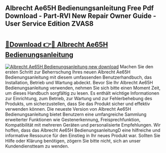 ## Albrecht Ae65H Bedienungsanleitung Free Pdf Download - Part-RVl New Repair Owner Guide - User Service Edition ZVAS8

# <h2><a href="http://df5utz.blite.top/?on=Albrecht+Ae65H+Bedienungsanleitung">🔗Download 👉🔴 Albrecht Ae65H Bedienungsanleitung</a></h2>

[![Albrecht Ae65H Bedienungsanleitung new download](https://i.imgur.com/lujVjoI.png)](http://df5utz.blite.top/?on=Albrecht+Ae65H+Bedienungsanleitung)
Machen Sie den ersten Schritt zur Beherrschung Ihres neuen Albrecht Ae65H Bedienungsanleitung mit diesem umfassenden Benutzerhandbuch, das Installation, Betrieb und Wartung abdeckt. Bevor Sie Ihr Albrecht Ae65H Bedienungsanleitung verwenden, nehmen Sie sich bitte einen Moment Zeit, um dieses Handbuch sorgfältig zu lesen. Es enthält wichtige Informationen zur Einrichtung, zum Betrieb, zur Wartung und zur Fehlerbehebung des Produkts, um sicherzustellen, dass Sie das Produkt sicher und effektiv verwenden können. Die neueste Version von Albrecht Ae65H Bedienungsanleitung bietet Benutzern eine umfangreiche Sammlung erweiterter Funktionen wie Gestenerkennung, Freisprechfunktion, Kompatibilität mit mehreren Geräten und personalisierte Empfehlungen. Wir hoffen, dass das Albrecht Ae65H BedienungsanleitungD eine hilfreiche und informative Ressource für den Einstieg in Ihr neues Produkt war. Sollten Sie Hilfe oder Klärung benötigen, zögern Sie bitte nicht, sich an unser Kundendienstteam zu wenden.
